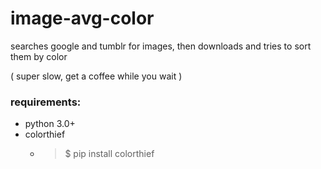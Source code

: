 # image-avg-color
searches google and tumblr for images, then downloads and tries to sort them by color

( super slow, get a coffee while you wait )

### requirements:
- python 3.0+
- colorthief
  - > $ pip install colorthief
